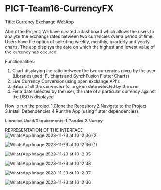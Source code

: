 # PICT-Team16-CurrencyFX

Title: Currency Exchange WebApp

About the Project:
We have created a dashboard which allows the users to analyze the exchange rates between two currencies over a period of time. Users have the option of selecting weekly, monthly, quarterly and yearly charts. The app displays the date on which the highest and lowest value of the currency has occured.

 Functionalities:
 1. Chart displaying the ratio between the two currencies given by the user (Libraries used: FL charts and SynchFusion Flutter Charts)
 2. Live Currency Conversion using open exchange API's
 3. Rates of all the currencies for a given date selected by the user
 4. For a date selected by the user, the rate of a particular currency against the USD is displayed

How to run the project
1.Clone the Repository
2.Navigate to the Project
3.Install Dependencies
4.Run the App (using flutter dependencies) 

Libraries Used/Requirements:
1.Pandas
2.Numpy

REPRESENTATION OF THE INTERFACE
![WhatsApp Image 2023-11-23 at 10 12 36 (2)](https://github.com/FireFeast7/PICT-Team16-CurrencyFX/assets/132999100/0dfe0d57-a4cb-46fa-b025-8ef058f95a7b)

![WhatsApp Image 2023-11-23 at 10 12 36 (1)](https://github.com/FireFeast7/PICT-Team16-CurrencyFX/assets/132999100/251788e5-682d-4d1f-a536-6e748b441d2a)

![WhatsApp Image 2023-11-23 at 10 12 35](https://github.com/FireFeast7/PICT-Team16-CurrencyFX/assets/132999100/7a15a6a8-9e60-4023-baf1-0662274e13c4)

![WhatsApp Image 2023-11-23 at 10 12 38](https://github.com/FireFeast7/PICT-Team16-CurrencyFX/assets/132999100/73fa5b7b-01c6-409f-a4b5-b498f91313bf)

![WhatsApp Image 2023-11-23 at 10 12 37](https://github.com/FireFeast7/PICT-Team16-CurrencyFX/assets/132999100/f0c08818-60f9-4778-9edc-288fce426339)

![WhatsApp Image 2023-11-23 at 10 12 36](https://github.com/FireFeast7/PICT-Team16-CurrencyFX/assets/132999100/c41aba76-f1ba-4395-9792-848b3e62d388)






